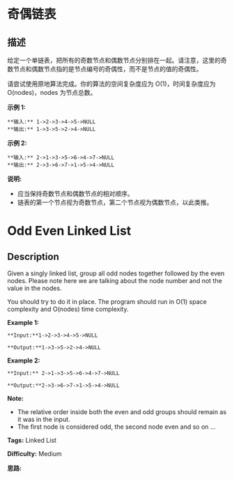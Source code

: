 # 奇偶链表

## 描述

给定一个单链表，把所有的奇数节点和偶数节点分别排在一起。请注意，这里的奇数节点和偶数节点指的是节点编号的奇偶性，而不是节点的值的奇偶性。

请尝试使用原地算法完成。你的算法的空间复杂度应为 O(1)，时间复杂度应为 O(nodes)，nodes 为节点总数。

**示例 1:**

    
    
    **输入:** 1->2->3->4->5->NULL
    **输出:** 1->3->5->2->4->NULL
    

**示例 2:**

    
    
    **输入:** 2->1->3->5->6->4->7->NULL 
    **输出:** 2->3->6->7->1->5->4->NULL

**说明:**

  * 应当保持奇数节点和偶数节点的相对顺序。
  * 链表的第一个节点视为奇数节点，第二个节点视为偶数节点，以此类推。



# Odd Even Linked List

## Description



Given a singly linked list, group all odd nodes together followed by the even nodes. Please note here we are talking about the node number and not the value in the nodes.

You should try to do it in place. The program should run in O(1) space complexity and O(nodes) time complexity.

**Example 1:**

    
    
    **Input:**1->2->3->4->5->NULL
    **Output:**1->3->5->2->4->NULL
    

**Example 2:**

    
    
    **Input:** 2->1->3->5->6->4->7->NULL
    **Output:**2->3->6->7->1->5->4->NULL
    

**Note:**

  * The relative order inside both the even and odd groups should remain as it was in the input.
  * The first node is considered odd, the second node even and so on ...


**Tags:** Linked List

**Difficulty:** Medium

**思路:**
